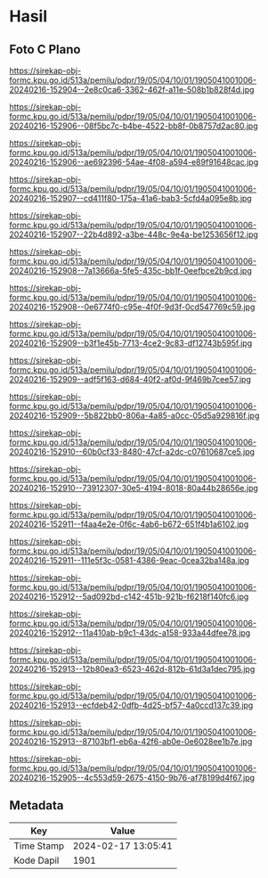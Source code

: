 # Hasil

## Foto C Plano

https://sirekap-obj-formc.kpu.go.id/513a/pemilu/pdpr/19/05/04/10/01/1905041001006-20240216-152904--2e8c0ca6-3362-462f-a11e-508b1b828f4d.jpg

https://sirekap-obj-formc.kpu.go.id/513a/pemilu/pdpr/19/05/04/10/01/1905041001006-20240216-152906--08f5bc7c-b4be-4522-bb8f-0b8757d2ac80.jpg

https://sirekap-obj-formc.kpu.go.id/513a/pemilu/pdpr/19/05/04/10/01/1905041001006-20240216-152906--ae692396-54ae-4f08-a594-e89f91648cac.jpg

https://sirekap-obj-formc.kpu.go.id/513a/pemilu/pdpr/19/05/04/10/01/1905041001006-20240216-152907--cd411f80-175a-41a6-bab3-5cfd4a095e8b.jpg

https://sirekap-obj-formc.kpu.go.id/513a/pemilu/pdpr/19/05/04/10/01/1905041001006-20240216-152907--22b4d892-a3be-448c-9e4a-be1253656f12.jpg

https://sirekap-obj-formc.kpu.go.id/513a/pemilu/pdpr/19/05/04/10/01/1905041001006-20240216-152908--7a13666a-5fe5-435c-bb1f-0eefbce2b9cd.jpg

https://sirekap-obj-formc.kpu.go.id/513a/pemilu/pdpr/19/05/04/10/01/1905041001006-20240216-152908--0e6774f0-c95e-4f0f-9d3f-0cd547769c59.jpg

https://sirekap-obj-formc.kpu.go.id/513a/pemilu/pdpr/19/05/04/10/01/1905041001006-20240216-152909--b3f1e45b-7713-4ce2-9c83-df12743b595f.jpg

https://sirekap-obj-formc.kpu.go.id/513a/pemilu/pdpr/19/05/04/10/01/1905041001006-20240216-152909--adf5f163-d684-40f2-af0d-9f469b7cee57.jpg

https://sirekap-obj-formc.kpu.go.id/513a/pemilu/pdpr/19/05/04/10/01/1905041001006-20240216-152909--5b822bb0-806a-4a85-a0cc-05d5a929816f.jpg

https://sirekap-obj-formc.kpu.go.id/513a/pemilu/pdpr/19/05/04/10/01/1905041001006-20240216-152910--60b0cf33-8480-47cf-a2dc-c07610687ce5.jpg

https://sirekap-obj-formc.kpu.go.id/513a/pemilu/pdpr/19/05/04/10/01/1905041001006-20240216-152910--73912307-30e5-4194-8018-80a44b28656e.jpg

https://sirekap-obj-formc.kpu.go.id/513a/pemilu/pdpr/19/05/04/10/01/1905041001006-20240216-152911--f4aa4e2e-0f6c-4ab6-b672-651f4b1a6102.jpg

https://sirekap-obj-formc.kpu.go.id/513a/pemilu/pdpr/19/05/04/10/01/1905041001006-20240216-152911--111e5f3c-0581-4386-9eac-0cea32ba148a.jpg

https://sirekap-obj-formc.kpu.go.id/513a/pemilu/pdpr/19/05/04/10/01/1905041001006-20240216-152912--5ad092bd-c142-451b-921b-f6218f140fc6.jpg

https://sirekap-obj-formc.kpu.go.id/513a/pemilu/pdpr/19/05/04/10/01/1905041001006-20240216-152912--11a410ab-b9c1-43dc-a158-933a44dfee78.jpg

https://sirekap-obj-formc.kpu.go.id/513a/pemilu/pdpr/19/05/04/10/01/1905041001006-20240216-152913--12b80ea3-6523-462d-812b-61d3a1dec795.jpg

https://sirekap-obj-formc.kpu.go.id/513a/pemilu/pdpr/19/05/04/10/01/1905041001006-20240216-152913--ecfdeb42-0dfb-4d25-bf57-4a0ccd137c39.jpg

https://sirekap-obj-formc.kpu.go.id/513a/pemilu/pdpr/19/05/04/10/01/1905041001006-20240216-152913--87103bf1-eb6a-42f6-ab0e-0e6028ee1b7e.jpg

https://sirekap-obj-formc.kpu.go.id/513a/pemilu/pdpr/19/05/04/10/01/1905041001006-20240216-152905--4c553d59-2675-4150-9b76-af78199d4f67.jpg


## Metadata

| Key        | Value               |
| ---------- | ------------------- |
| Time Stamp | 2024-02-17 13:05:41 |
| Kode Dapil | 1901                |



